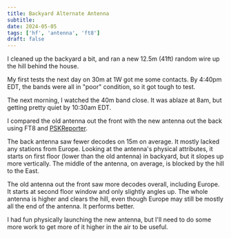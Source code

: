 ```yaml
---
title: Backyard Alternate Antenna
subtitle:
date: 2024-05-05
tags: ['hf', 'antenna', 'ft8']
draft: false
---
```


I cleaned up the backyard a bit,
and ran a new 12.5m (41ft) random wire
up the hill behind the house.

My first tests the next day
on 30m at 1W
got me some contacts.
By 4:40pm EDT,
the bands were all in "poor" condition,
so it got tough to test.

The next morning,
I watched the 40m band close.
It was ablaze at 8am,
but getting pretty quiet
by 10:30am EDT.

I compared the old antenna out the front
with the new antenna out the back using FT8
and [PSKReporter](https://pskreporter.info/pskmap.html?preset&callsign=kc3wwc&timerange=86400&hideunrec=1&blankifnone=1&hidepink=1&hidelight=1&showgrid=1&showsnr=1&mapCenter=34.91166211306687,-70.93122863617343,3.698066833465138).

The back antenna
saw fewer decodes on 15m on average.
It mostly lacked any stations from Europe.
Looking at the antenna's physical attributes,
it starts on first floor
(lower than the old antenna)
in backyard,
but it slopes up more vertically.
The middle of the antenna,
on average,
is blocked
by the hill to the East.

The old antenna
out the front
saw more decodes overall,
including Europe.
It starts at second floor window
and only slightly angles up.
The whole antenna is higher
and clears the hill, even though
Europe may still be mostly all the end
of the antenna.
It performs better.

I had fun physically
launching the new antenna,
but I'll need
to do some more work to get more
of it higher in the air
to be useful.

<!--more-->
